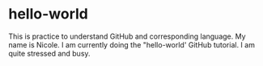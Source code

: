 # hello-world
This is practice to understand GitHub and corresponding language.
My name is Nicole. I am currently doing the "hello-world' GitHub tutorial. I am quite stressed and busy. 
